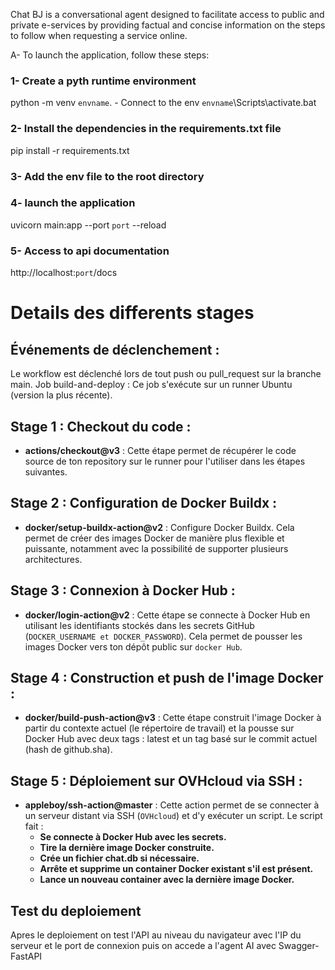 Chat BJ is a conversational agent designed to facilitate access to public and private e-services by providing factual and concise information on the steps to follow when requesting a service online.

A- To launch the application, follow these steps:
### 1- Create a pyth runtime environment
python -m venv `envname`. - Connect to the env `envname`\Scripts\activate.bat

### 2- Install the dependencies in the requirements.txt file 
pip install -r requirements.txt

### 3- Add the env file to the root directory

### 4- launch the application 
uvicorn main:app --port `port` --reload

### 5- Access to api documentation 
http://localhost:`port`/docs

# Details des differents stages

## Événements de déclenchement :

Le workflow est déclenché lors de tout push ou pull_request sur la branche main.
Job build-and-deploy : Ce job s'exécute sur un runner Ubuntu (version la plus récente).

## Stage 1 : Checkout du code :

- **actions/checkout@v3** : Cette étape permet de récupérer le code source de ton repository sur le runner pour l'utiliser dans les étapes suivantes.

## Stage 2 : Configuration de Docker Buildx :

- **docker/setup-buildx-action@v2** : Configure Docker Buildx. Cela permet de créer des images Docker de manière plus flexible et puissante, notamment avec la possibilité de supporter plusieurs architectures.
  
## Stage 3 : Connexion à Docker Hub :

- **docker/login-action@v2** : Cette étape se connecte à Docker Hub en utilisant les identifiants stockés dans les secrets GitHub (`DOCKER_USERNAME et DOCKER_PASSWORD`). Cela permet de pousser les images Docker vers ton dépôt public sur `docker Hub`.

## Stage 4 : Construction et push de l'image Docker :

- **docker/build-push-action@v3** : Cette étape construit l'image Docker à partir du contexte actuel (le répertoire de travail) et la pousse sur Docker Hub avec deux tags : latest et un tag basé sur le commit actuel (hash de github.sha).
  
## Stage 5 : Déploiement sur OVHcloud via SSH :

- **appleboy/ssh-action@master** : Cette action permet de se connecter à un serveur distant via SSH (`OVHcloud`) et d'y exécuter un script.
Le script fait :
  - **Se connecte à Docker Hub avec les secrets.**
  - **Tire la dernière image Docker construite.**
  - **Crée un fichier chat.db si nécessaire.**
  - **Arrête et supprime un container Docker existant s'il est présent.**
  - **Lance un nouveau container avec la dernière image Docker.**

## Test du deploiement
  Apres le deploiement on test l'API au niveau du navigateur avec l'IP du serveur et le port de connexion puis on accede a l'agent AI avec Swagger-FastAPI  
